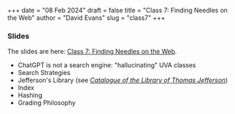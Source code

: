 +++
date = "08 Feb 2024"
draft = false
title = "Class 7: Finding Needles on the Web"
author = "David Evans"
slug = "class7"
+++

### Slides

The slides are here: [Class 7: Finding Needles on the Web](https://www.dropbox.com/scl/fi/96skfcjij4u7eststfwck/cs1010-class7.pdf?rlkey=w73ifanu4ytzcsopv8jhoso3g&dl=0).

- ChatGPT is not a search engine: "hallucinating" UVA classes
- Search Strategies
- Jefferson's Library (see [_Catalogue of the Library of Thomas Jefferson_](https://tile.loc.gov/storage-services/service/rbc/rbc0001/2007/2007jeffcat1/2007jeffcat1.pdf))
- Index
- Hashing
- Grading Philosophy